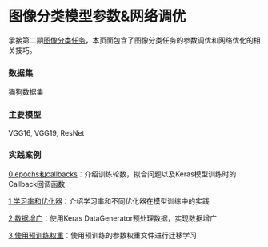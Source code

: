 # 图像分类模型参数&网络调优

承接第二期[图像分类任务](../DL_image_recognition/image_recongition.ipynb)，本页面包含了图像分类任务的参数调优和网络优化的相关技巧。



### 数据集

猫狗数据集



### 主要模型

VGG16, VGG19, ResNet



### 实践案例

[0 epochs和callbacks](./00_epoch_callbacks.ipynb)：介绍训练轮数，拟合问题以及Keras模型训练时的Callback回调函数

[1 学习率和优化器](./01_lr_opt.ipynb)：介绍学习率和不同优化器在模型训练中的实践

[2 数据增广](02_data_augumentation.ipynb)：使用Keras DataGenerator预处理数据，实现数据增广

[3 使用预训练权重](03_pretrained_weights.ipynb)：使用预训练的参数权重文件进行迁移学习
